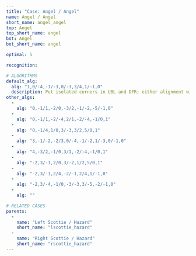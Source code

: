 ```yaml
---
title: "Case: Angel / Angel"
name: Angel / Angel
short_name: angel_angel
top: Angel
top_short_name: angel
bot: Angel
bot_short_name: angel

optimal: 5

recognition:

# ALGORITHMS
default_alg:
  alg: "1,0/-4,-1/-3,0/-3,3/4,1/-1,0"
  description: Put isolated corners in UBL and DFR; either alignment will make scottie/hazard.
other_algs:
  -
    alg: "0,-1/1,-2/0,-3/2,-1/-2,-5/-1,0"
  -
    alg: "0,-1/1,-2/-4,2/1,-2/-4,-1/0,1"
  -
    alg: "0,-1/4,1/0,3/-3,3/2,5/0,1"
  -
    alg: "3,-1/-2,-2/3,0/-4,-1/-2,1/-3,0/-1,0"
  -
    alg: "4,-3/2,-1/0,3/1,-2/-4,-1/0,1"
  -
    alg: "-2,3/-1,2/0,3/-2,1/2,5/0,1"
  -
    alg: "-2,3/-1,2/4,-2/-1,2/4,1/-1,0"
  -
    alg: "-2,3/-4,-1/0,-3/-3,3/-5,-2/-1,0"
  -
    alg: ""

# RELATED CASES
parents:
  -
    name: "Left Scottie / Hazard"
    short_name: "lscottie_hazard"
  -
    name: "Right Scottie / Hazard"
    short_name: "rscottie_hazard"
---
```


